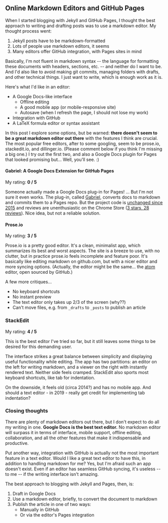 ## Online Markdown Editors and GitHub Pages

When I started blogging with Jekyll and GitHub Pages, I thought the best approach to writing and drafting posts was to use a markdown editor. My thought process went:
1. Jekyll posts have to be markdown-formatted
3. Lots of people use markdown editors, it seems
4. Many editors offer GitHub integration, with Pages sites in mind

Basically, I'm not fluent in markdown syntax -- the language for formatting these documents with headers, sections, etc. -- and neither do I want to be. And I'd also like to avoid making git commits, managing folders with drafts, and other technical things. I just want to write, which is enough work as it is. 

Here's what I'd like in an editor:
- A Google Docs-like interface
	- Offline editing
	- A good mobile app (or mobile-responsive site)
	- Autosave (when I refresh the page, I should not lose my work)
- Integration with GitHub
- A LaTeX formula editor or syntax assistant

In this post I explore some options, but be warned: **there doesn't seem to be a great markdown editor out there** with the features I think are crucial. The most popular free editors, after to some googling, seem to be prose.io, stackedit.io, and dillinger.io. (Please comment below if you think I'm missing a big one.) I try out the first two, and also a Google Docs plugin for Pages that looked promising but... Well, you'll see. :)

#### Gabriel: A Google Docs Extension for GitHub Pages
My rating: **0 / 5**

Someone actually made a Google Docs plug-in for Pages! ... But I'm not sure it even works. The plug-in, called [Gabriel](https://educ.io/extensions/gabriel), converts docs to markdown and commits them to a Pages repo. But the project code is [unchanged since 2015](https://github.com/thiscouldbejd/Gabriel) and reviews are unenthusiastic on the Chrome Store ([3 stars, 28 reviews](https://chrome.google.com/webstore/detail/gabriel/okimajjeocnndpifeelaajdebkkbckff)). Nice idea, but not a reliable solution.


#### Prose.io

My rating: **3 / 5** 

Prose.io is a pretty good editor. It's a clean, minimalist app, which summarizes its best and worst aspects. The site is a breeze to use, with no clutter, but in practice prose.io feels incomplete and feature poor. It's basically like editing markdown on github.com, but with a nicer editor and more syncing options. (Actually, the editor might be the same... the [atom](atom.io) editor, open sourced by GitHub.)

A few more critiques...
- No keyboard shortcuts
- No instant preview
- The text editor only takes up 2/3 of the screen (why??)
- Can't move files, e.g. from `_drafts` to `_posts` to publish an article

### StackEdit

My rating: **4 / 5** 

This is the best editor I've tried so far, but it still leaves some things to be desired for this demanding user. 

The interface strikes a great balance between simplicity and displaying useful functionality while editing. The app has two partitions: an editor on the left for writing markdown, and a viewer on the right with instantly rendered text. Neither side feels cramped. StackEdit also sports most keyboard shortcuts, like tab for indentation. 

On the downside, it feels old (circa 2014?) and has no mobile app. And should a text editor - in 2019 - really get credit for implementing tab indentation?

### Closing thoughts

There are plenty of markdown editors out there, but I don't expect to do all my writing in one. **Google Docs is the best text editor.** No markdown editor will surpass it in terms of interface, mobile support, offline editing, collaboration, and all the other features that make it indispensable and productive.

Put another way, integration with GitHub is actually not the most important feature in a text editor. Would I like a great text editor to have this, in addition to handling markdown for me? Yes, but I'm afraid such an app doesn't exist. Even if an editor has seamless GitHub syncing, it's useless -- to me -- if the writing interface isn't amazing.

The best approach to blogging with Jekyll and Pages, then, is:
1. Draft in Google Docs
2. Use a markdown editor, briefly, to convert the document to markdown
3. Publish the article in one of two ways:
	- Manually in GitHub
	- Or via the editor's Pages integration


<!--stackedit_data:
eyJoaXN0b3J5IjpbLTkxMTYyNDYsMjExNDMyNzE2XX0=
-->
